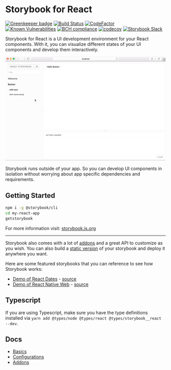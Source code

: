 # Storybook for React

[![Greenkeeper badge](https://badges.greenkeeper.io/storybooks/storybook.svg)](https://greenkeeper.io/)
[![Build Status](https://travis-ci.org/storybooks/storybook.svg?branch=master)](https://travis-ci.org/storybooks/storybook)
[![CodeFactor](https://www.codefactor.io/repository/github/storybooks/storybook/badge)](https://www.codefactor.io/repository/github/storybooks/storybook)
[![Known Vulnerabilities](https://snyk.io/test/github/storybooks/storybook/8f36abfd6697e58cd76df3526b52e4b9dc894847/badge.svg)](https://snyk.io/test/github/storybooks/storybook/8f36abfd6697e58cd76df3526b52e4b9dc894847)
[![BCH compliance](https://bettercodehub.com/edge/badge/storybooks/storybook)](https://bettercodehub.com/results/storybooks/storybook) [![codecov](https://codecov.io/gh/storybooks/storybook/branch/master/graph/badge.svg)](https://codecov.io/gh/storybooks/storybook)
[![Storybook Slack](https://storybooks-slackin.herokuapp.com/badge.svg)](https://storybooks-slackin.herokuapp.com/)

Storybook for React is a UI development environment for your React components.
With it, you can visualize different states of your UI components and develop them interactively.

![Storybook Screenshot](docs/demo.gif)

Storybook runs outside of your app.
So you can develop UI components in isolation without worrying about app specific dependencies and requirements.

## Getting Started

```sh
npm i -g @storybook/cli
cd my-react-app
getstorybook
```

For more information visit: [storybook.js.org](https://storybook.js.org)

* * *

Storybook also comes with a lot of [addons](https://storybook.js.org/docs/react-storybook/addons/introduction) and a great API to customize as you wish.
You can also build a [static version](https://storybook.js.org/docs/react-storybook/basics/exporting-storybook) of your storybook and deploy it anywhere you want.

Here are some featured storybooks that you can reference to see how Storybook works:

-   [Demo of React Dates](http://airbnb.io/react-dates/) - [source](https://github.com/airbnb/react-dates)
-   [Demo of React Native Web](http://necolas.github.io/react-native-web/storybook/) - [source](https://github.com/necolas/react-native-web)

## Typescript

If you are using Typescript, make sure you have the type definitions installed via `yarn add @types/node @types/react @types/storybook__react --dev`.

## Docs

-   [Basics](https://storybook.js.org/docs/react-storybook/basics/introduction)
-   [Configurations](https://storybook.js.org/docs/react-storybook/configurations/default-config)
-   [Addons](https://storybook.js.org/docs/react-storybook/addons/introduction)
